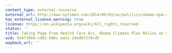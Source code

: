 ```yaml
---
content_type: external-resource
external_url: http://www.nytimes.com/2014/06/03/us/politics/obama-epa-rule-coal-carbon-pollution-power-plants.html
has_external_license_warning: true
license: https://en.wikipedia.org/wiki/All_rights_reserved
status: ''
title: Taking Page From Health Care Act, Obama Climate Plan Relies on States
uid: 9a4f10b6-cd62-496c-ada1-24ed87374cd5
wayback_url: ''
---
```

